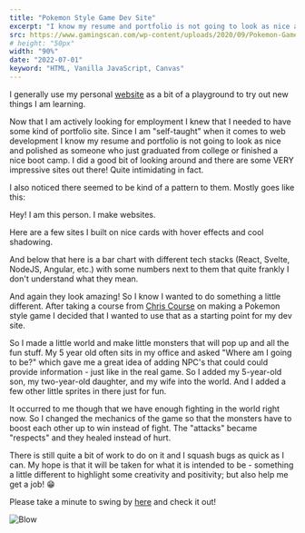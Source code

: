 ```yaml
---
title: "Pokemon Style Game Dev Site"
excerpt: "I know my resume and portfolio is not going to look as nice and polished as someone who just graduated from college or finished a nice boot camp."
src: https://www.gamingscan.com/wp-content/uploads/2020/09/Pokemon-Games-In-Order-1200x900.jpg
# height: "50px"
width: "90%"
date: "2022-07-01"
keyword: "HTML, Vanilla JavaScript, Canvas"
---
```


I generally use my personal [website](https://jonellwood.dev) as a bit of a playground to try out new things I am learning.

Now that I am actively looking for employment I knew that I needed to have some kind of portfolio site. Since I am "self-taught" when it comes to web development I know my resume and portfolio is not going to look as nice and polished as someone who just graduated from college or finished a nice boot camp. I did a good bit of looking around and there are some VERY impressive sites out there! Quite intimidating in fact.

I also noticed there seemed to be kind of a pattern to them. Mostly goes like this:

Hey! I am this person. I make websites.

Here are a few sites I built on nice cards with hover effects and cool shadowing.

And below that here is a bar chart with different tech stacks (React, Svelte, NodeJS, Angular, etc.) with some numbers next to them that quite frankly I don't understand what they mean.

And again they look amazing! So I know I wanted to do something a little different. After taking a course from [Chris Course](https://chriscourses.com/) on making a Pokemon style game I decided that I wanted to use that as a starting point for my dev site.

So I made a little world and make little monsters that will pop up and all the fun stuff. My 5 year old often sits in my office and asked "Where am I going to be?" which gave me a great idea of adding NPC's that could could provide information - just like in the real game. So I added my 5-year-old son, my two-year-old daughter, and my wife into the world. And I added a few other little sprites in there just for fun.

It occurred to me though that we have enough fighting in the world right now. So I changed the mechanics of the game so that the monsters have to boost each other up to win instead of fight. The "attacks" became "respects" and they healed instead of hurt.

There is still quite a bit of work to do on it and I squash bugs as quick as I can. My hope is that it will be taken for what it is intended to be - something a little different to highlight some creativity and positivity; but also help me get a job! 😁

Please take a minute to swing by [here](https://jonellwood.dev) and check it out!

<img src="https://img.pokemondb.net/artwork/vector/ivysaur.png" alt="Blow">
